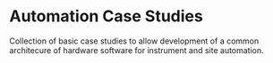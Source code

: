 Automation Case Studies
=======================

Collection of basic case studies to allow development of a common architecure of hardware
software for instrument and site automation.
